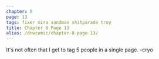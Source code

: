 ```yaml
---
chapter: 8
page: 13
tags: fixer mira sandman shitparade troy
title: Chapter 8 Page 13
alias: /dnwcomic/chapter-8-page-13/
---
```


It's not often that I get to tag 5 people in a single page. -cryo
